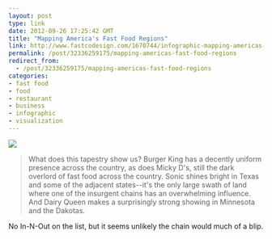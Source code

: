```yaml
---
layout: post
type: link
date: 2012-09-26 17:25:42 GMT
title: "Mapping America's Fast Food Regions"
link: http://www.fastcodesign.com/1670744/infographic-mapping-americas-fast-food-regions#1
permalink: /post/32336259175/mapping-americas-fast-food-regions
redirect_from: 
  - /post/32336259175/mapping-americas-fast-food-regions
categories:
- fast food
- food
- restaurant
- business
- infographic
- visualization
---
```

<p><img src="http://www.fastcodesign.com/multisite_files/codesign/imagecache/slideshow-large/slides/1-beefspace_us_3000_0.jpg"/></p> 
<blockquote>What does this tapestry show us? Burger King has a decently uniform presence across the country, as does Micky D's, still the dark overlord of fast food across the country. Sonic shines bright in Texas and some of the adjacent states--it's the only large swath of land where one of the insurgent chains has an overwhelming influence. And Dairy Queen makes a surprisingly strong showing in Minnesota and the Dakotas.</blockquote>
<p>No In-N-Out on the list, but it seems unlikely the chain would much of a blip.</p>